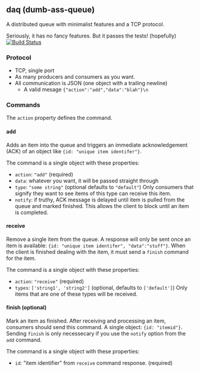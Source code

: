 ## daq (dumb-ass-queue) ##
A distributed queue with minimalist features and a TCP protocol.

Seriously, it has no fancy features. But it passes the tests! (hopefully) 
[![Build
Status](https://travis-ci.org/danielbeardsley/daq.png?branch=master)](https://travis-ci.org/danielbeardsley/daq)

### Protocol ###
* TCP, single port
* As many producers and consumers as you want.
* All communication is JSON (one object with a trailing newline)
   * A valid mesage `{"action":"add","data":"blah"}\n`

### Commands ###
The `action` property defines the command.

#### add ####
Adds an item into the queue and triggers an immediate acknowledgement (ACK) of
an object like `{id: "unique item identifer"}`.

The command is a single object with these properties:
* `action`: `"add"` (required)
* `data`: whatever you want, it will be passed straight through
* `type`: `"some string"` (optional defaults to `"default"`) Only consumers that
  signify they want to see items of this type can receive this item.
* `notify`: if truthy, ACK message is delayed until item is pulled from the
  queue and marked finished. This allows the client to block until an item is
  completed.

#### receive ####
Remove a single item from the queue. A response will only be sent once an item is
available: `{id: "unique item identifer", "data":"stuff"}`. When the client is
finished dealing with the item, it must send a `finish` command for the item.

The command is a single object with these properties:
* `action`: `"receive"` (required)
* `types`: `['string1', 'string2']` (optional, defaults to `['default']`)
   Only items that are one of these types will be received.

#### finish (optional) ####
Mark an item as finished. After receiving and processing an item, consumers
should send this command. A single object: `{id: "itemid"}`. Sending `finish`
is only necessecary if you use the `notify` option from the `add` command.

The command is a single object with these properties:
* `id`: "item identifier" from `receive` command response. (required)
